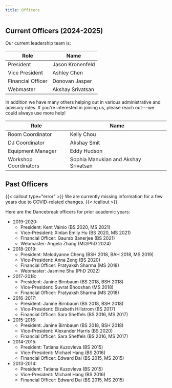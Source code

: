 ```yaml
---
title: Officers
---
```


## Current Officers (2024-2025)

Our current leadership team is:

| Role              | Name             |
|-------------------|------------------|
| President         | Jason Kronenfeld |
| Vice President    | Ashley Chen      |
| Financial Officer | Donovan Jasper   |
| Webmaster         | Akshay Srivatsan |

In addition we have many others helping out in various administrative and
advisory roles.  If you're interested in joining us, please reach out---we
could always use more help!

| Role                  | Name                                 |
|-----------------------|--------------------------------------|
| Room Coordinator      | Kelly Chou                           |
| DJ Coordinator        | Akshay Smit                          |
| Equipment Manager     | Eddy Hudson                          |
| Workshop Coordinators | Sophia Manukian and Akshay Srivatsan |


## Past Officers

{{< callout type="error" >}}
We are currently missing information for a few years due to COVID-related
changes.
{{< /callout >}}

Here are the Dancebreak officers for prior academic years:
 

* 2019-2020:
  * President: Kent Vainio (BS 2020, MS 2021)
  * Vice-President: Xinlan Emily Hu (BS 2020, MS 2021)
  * Financial Officer: Gaurab Banerjee (BS 2021)
  * Webmaster: Angela Zhang (MD/PhD 2024)
* 2018-2019:
  * President: Melodyanne Cheng (BSH 2018, BAH 2018, MS 2019)
  * Vice-President: Anna Zeng (BS 2020)
  * Financial Officer: Pratyaksh Sharma (MS 2018)
  * Webmaster: Jasmine Shu (PhD 2022)
* 2017-2018:
  * President: Janine Birnbaum (BS 2018, BSH 2018)
  * Vice-President: Suvrat Bhooshan (MS 2018)
  * Financial Officer: Pratyaksh Sharma (MS 2018)
* 2016-2017:
  * President: Janine Birnbaum (BS 2018, BSH 2018)
  * Vice-President: Elizabeth Hillstrom (BS 2017)
  * Financial Officer: Sara Sheffels (BS 2016, MS 2017)
* 2015-2016:
  * President: Janine Birnbaum (BS 2018, BSH 2018)
  * Vice-President: Alexander Harris (BS 2020)
  * Financial Officer: Sara Sheffels (BS 2016, MS 2017)
* 2014-2015:
  * President: Tatiana Kuzovleva (BS 2015)
  * Vice-President: Michael Hang (BS 2016)
  * Financial Officer: Edward Dai (BS 2015, MS 2015)
* 2013-2014:
  * President: Tatiana Kuzovleva (BS 2015)
  * Vice-President: Michael Hang (BS 2016)
  * Financial Officer: Edward Dai (BS 2015, MS 2015)

